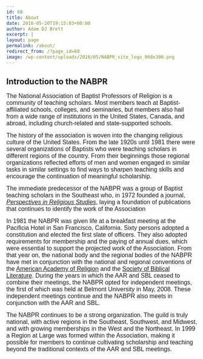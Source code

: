 ```yaml
---
id: 68
title: About
date: 2016-05-20T19:15:03+00:00
author: Adam DJ Brett
excerpt: |
layout: page
permalink: /about/
redirect_from: /?page_id=68
image: /wp-content/uploads/2016/05/NABPR_site_logo_960x300.png
---
```

<h2 id="sites-page-title-header" align="left">
  <span id="sites-page-title" dir="ltr" tabindex="-1">Introduction to the NABPR</span>
</h2>

<span style="font-family: Arial, Helvetica, sans-serif; font-size: medium;">The National Association of Baptist Professors of Religion is a community of teaching scholars. Most members teach at Baptist-affiliated schools, colleges, and seminaries, but members also hail from a wide range of institutions in the United States, Canada, and abroad, including church-related and state-supported schools.</span>

<span style="font-family: Arial, Helvetica, sans-serif; font-size: medium;">The history of the association is woven into the changing religious culture of the United States. From the late 1920s until 1981 there were several organizations of Baptists who were teaching scholars in different regions of the country. From their beginnings those regional organizations reflected efforts of men and women engaged in similar tasks in similar settings to find ways to sharpen teaching skills and encourage the continuation of meaningful scholarship.</span>

<span style="font-family: Arial, Helvetica, sans-serif; font-size: medium;">The immediate predecessor of the NABPR was a group of Baptist teaching scholars in the Southeast who, in 1972 founded a journal, <i><a href="http://baylor.edu/prs" hreflang="en">Perspectives in Religious Studies</a></i>, laying a foundation of publications that continues to identify the work of the Association</span>

<span style="font-family: Arial, Helvetica, sans-serif; font-size: medium;">In 1981 the NABPR was given life at a breakfast meeting at the Pacificia Hotel in San Francisco, California. Sixty persons adopted a constitution and elected the first slate of officers. They also adopted requirements for membership and the paying of annual dues, which were essential to support the projected work of the Association. From that year on, the national body and the regional bodies of the NABPR have met in conjunction with the national and regional conventions of the <a href="http://www.aar-site.org/" hreflang="en">American Academy of Religion</a> and the <a href="http://www.sbl-site.org/" hreflang="en">Society of Biblical Literature</a>. During the years in which the AAR and SBL ceased to combine their meetings, the NABPR opted for independent meetings, the first of which was held at Belmont University in May, 2008. These independent meetings continue and the NABPR also meets in conjunction with the AAR and SBL.<br /> </span>

<span style="font-family: Arial, Helvetica, sans-serif; font-size: medium;">The NABPR continues to be a strong organization. The guild is truly national, with active regions in the Southeast, Southwest, and Midwest, and with growing memberships in the West and the Northeast. In 1999 a Region at Large was formed within the Association, making it possible for members to continue cultivating scholarship and teaching beyond the traditional contexts of the AAR and SBL meetings.</span>

&nbsp;
